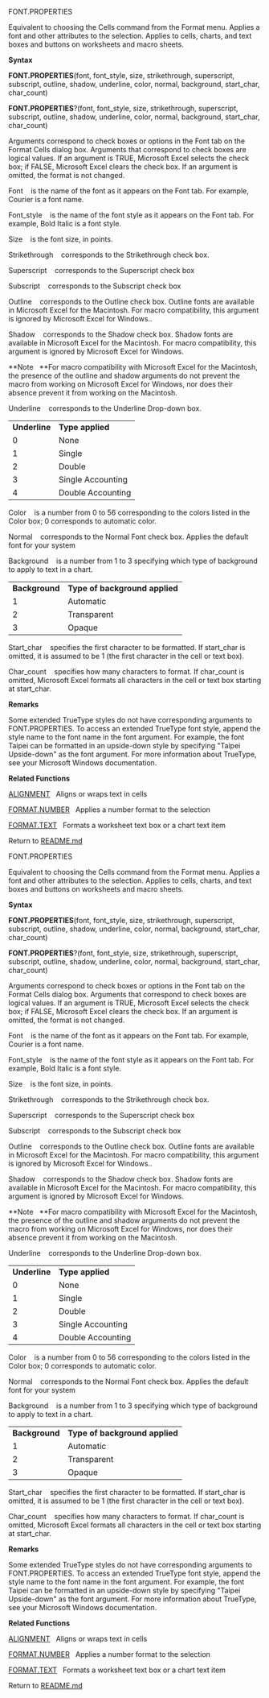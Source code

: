 FONT.PROPERTIES

Equivalent to choosing the Cells command from the Format menu. Applies a
font and other attributes to the selection. Applies to cells, charts,
and text boxes and buttons on worksheets and macro sheets.

**Syntax**

**FONT.PROPERTIES**(font, font\_style, size, strikethrough, superscript,
subscript, outline, shadow, underline, color, normal, background,
start\_char, char\_count)

**FONT.PROPERTIES**?(font, font\_style, size, strikethrough,
superscript, subscript, outline, shadow, underline, color, normal,
background, start\_char, char\_count)

Arguments correspond to check boxes or options in the Font tab on the
Format Cells dialog box. Arguments that correspond to check boxes are
logical values. If an argument is TRUE, Microsoft Excel selects the
check box; if FALSE, Microsoft Excel clears the check box. If an
argument is omitted, the format is not changed.

Font    is the name of the font as it appears on the Font tab. For
example, Courier is a font name.

Font\_style    is the name of the font style as it appears on the Font
tab. For example, Bold Italic is a font style.

Size    is the font size, in points.

Strikethrough    corresponds to the Strikethrough check box.

Superscript    corresponds to the Superscript check box

Subscript    corresponds to the Subscript check box

Outline    corresponds to the Outline check box. Outline fonts are
available in Microsoft Excel for the Macintosh. For macro compatibility,
this argument is ignored by Microsoft Excel for Windows..

Shadow    corresponds to the Shadow check box. Shadow fonts are
available in Microsoft Excel for the Macintosh. For macro compatibility,
this argument is ignored by Microsoft Excel for Windows.

**Note   **For macro compatibility with Microsoft Excel for the
Macintosh, the presence of the outline and shadow arguments do not
prevent the macro from working on Microsoft Excel for Windows, nor does
their absence prevent it from working on the Macintosh.

Underline    corresponds to the Underline Drop-down box.

|               |                   |
| ------------- | ----------------- |
| **Underline** | **Type applied**  |
| 0             | None              |
| 1             | Single            |
| 2             | Double            |
| 3             | Single Accounting |
| 4             | Double Accounting |

Color    is a number from 0 to 56 corresponding to the colors listed in
the Color box; 0 corresponds to automatic color.

Normal    corresponds to the Normal Font check box. Applies the default
font for your system

Background    is a number from 1 to 3 specifying which type of
background to apply to text in a chart.

|                |                                |
| -------------- | ------------------------------ |
| **Background** | **Type of background applied** |
| 1              | Automatic                      |
| 2              | Transparent                    |
| 3              | Opaque                         |

Start\_char    specifies the first character to be formatted. If
start\_char is omitted, it is assumed to be 1 (the first character in
the cell or text box).

Char\_count    specifies how many characters to format. If char\_count
is omitted, Microsoft Excel formats all characters in the cell or text
box starting at start\_char.

**Remarks**

Some extended TrueType styles do not have corresponding arguments to
FONT.PROPERTIES. To access an extended TrueType font style, append the
style name to the font name in the font argument. For example, the font
Taipei can be formatted in an upside-down style by specifying "Taipei
Upside-down" as the font argument. For more information about TrueType,
see your Microsoft Windows documentation.

**Related Functions**

[ALIGNMENT](ALIGNMENT.md)   Aligns or wraps text in cells

[FORMAT.NUMBER](FORMAT.NUMBER.md)   Applies a number format to the selection

[FORMAT.TEXT](FORMAT.TEXT.md)   Formats a worksheet text box or a chart text item



Return to [README.md](README.md)

FONT.PROPERTIES

Equivalent to choosing the Cells command from the Format menu. Applies a
font and other attributes to the selection. Applies to cells, charts,
and text boxes and buttons on worksheets and macro sheets.

**Syntax**

**FONT.PROPERTIES**(font, font\_style, size, strikethrough, superscript,
subscript, outline, shadow, underline, color, normal, background,
start\_char, char\_count)

**FONT.PROPERTIES**?(font, font\_style, size, strikethrough,
superscript, subscript, outline, shadow, underline, color, normal,
background, start\_char, char\_count)

Arguments correspond to check boxes or options in the Font tab on the
Format Cells dialog box. Arguments that correspond to check boxes are
logical values. If an argument is TRUE, Microsoft Excel selects the
check box; if FALSE, Microsoft Excel clears the check box. If an
argument is omitted, the format is not changed.

Font    is the name of the font as it appears on the Font tab. For
example, Courier is a font name.

Font\_style    is the name of the font style as it appears on the Font
tab. For example, Bold Italic is a font style.

Size    is the font size, in points.

Strikethrough    corresponds to the Strikethrough check box.

Superscript    corresponds to the Superscript check box

Subscript    corresponds to the Subscript check box

Outline    corresponds to the Outline check box. Outline fonts are
available in Microsoft Excel for the Macintosh. For macro compatibility,
this argument is ignored by Microsoft Excel for Windows..

Shadow    corresponds to the Shadow check box. Shadow fonts are
available in Microsoft Excel for the Macintosh. For macro compatibility,
this argument is ignored by Microsoft Excel for Windows.

**Note   **For macro compatibility with Microsoft Excel for the
Macintosh, the presence of the outline and shadow arguments do not
prevent the macro from working on Microsoft Excel for Windows, nor does
their absence prevent it from working on the Macintosh.

Underline    corresponds to the Underline Drop-down box.

|               |                   |
| ------------- | ----------------- |
| **Underline** | **Type applied**  |
| 0             | None              |
| 1             | Single            |
| 2             | Double            |
| 3             | Single Accounting |
| 4             | Double Accounting |

Color    is a number from 0 to 56 corresponding to the colors listed in
the Color box; 0 corresponds to automatic color.

Normal    corresponds to the Normal Font check box. Applies the default
font for your system

Background    is a number from 1 to 3 specifying which type of
background to apply to text in a chart.

|                |                                |
| -------------- | ------------------------------ |
| **Background** | **Type of background applied** |
| 1              | Automatic                      |
| 2              | Transparent                    |
| 3              | Opaque                         |

Start\_char    specifies the first character to be formatted. If
start\_char is omitted, it is assumed to be 1 (the first character in
the cell or text box).

Char\_count    specifies how many characters to format. If char\_count
is omitted, Microsoft Excel formats all characters in the cell or text
box starting at start\_char.

**Remarks**

Some extended TrueType styles do not have corresponding arguments to
FONT.PROPERTIES. To access an extended TrueType font style, append the
style name to the font name in the font argument. For example, the font
Taipei can be formatted in an upside-down style by specifying "Taipei
Upside-down" as the font argument. For more information about TrueType,
see your Microsoft Windows documentation.

**Related Functions**

[ALIGNMENT](ALIGNMENT.md)   Aligns or wraps text in cells

[FORMAT.NUMBER](FORMAT.NUMBER.md)   Applies a number format to the selection

[FORMAT.TEXT](FORMAT.TEXT.md)   Formats a worksheet text box or a chart text item



Return to [README.md](README.md)

